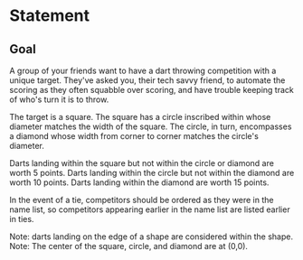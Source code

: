 # Statement
## Goal
A group of your friends want to have a dart throwing competition with a unique target.
They've asked you, their tech savvy friend, to automate the scoring as they often squabble over scoring, and have trouble keeping track of who's turn it is to throw.

The target is a square.
The square has a circle inscribed within whose diameter matches the width of the square.
The circle, in turn, encompasses a diamond whose width from corner to corner matches the circle's diameter.

Darts landing within the square but not within the circle or diamond are worth 5 points.
Darts landing within the circle but not within the diamond are worth 10 points.
Darts landing within the diamond are worth 15 points.

In the event of a tie, competitors should be ordered as they were in the name list,
so competitors appearing earlier in the name list are listed earlier in ties.

Note: darts landing on the edge of a shape are considered within the shape.
Note: The center of the square, circle, and diamond are at (0,0). 
